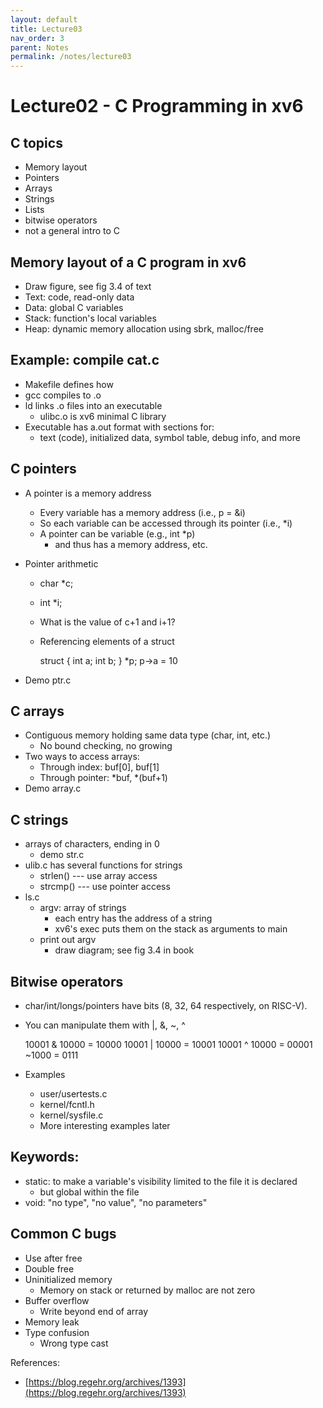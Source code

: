 ```yaml
---
layout: default
title: Lecture03
nav_order: 3
parent: Notes
permalink: /notes/lecture03
---
```


# Lecture02 - C Programming in xv6

## C topics
- Memory layout
- Pointers
- Arrays
- Strings
- Lists
- bitwise operators
- not a general intro to C

## Memory layout of a C program in xv6
- Draw figure, see fig 3.4 of text
- Text: code, read-only data
- Data: global C variables
- Stack: function's local variables
- Heap: dynamic memory allocation using sbrk, malloc/free

## Example: compile cat.c
- Makefile defines how
- gcc compiles to .o
- ld links .o files into an executable
  - ulibc.o is xv6 minimal C library
- Executable has a.out format with sections for:
  - text (code), initialized data, symbol table, debug info, and more
  
## C pointers
- A pointer is a memory address
  - Every variable has a memory address (i.e., p = &i)
  - So each variable can be accessed through its pointer (i.e., *i)
  - A pointer can be variable (e.g., int *p)
    - and thus has a memory address, etc.
- Pointer arithmetic
  - char *c;
  - int *i;
  - What is the value of c+1 and i+1?
  - Referencing elements of a struct
  
      struct {
         int a;
         int b;
      } *p;
      p->a = 10
      
- Demo ptr.c
  
## C arrays
- Contiguous memory holding same data type (char, int, etc.)
  - No bound checking, no growing
- Two ways to access arrays:
  - Through index: buf[0], buf[1]
  - Through pointer: *buf, *(buf+1)
- Demo array.c
  
## C strings
  * arrays of characters, ending in 0
    * demo str.c
  * ulib.c has several functions for strings
    * strlen() --- use array access
    * strcmp() --- use pointer access
  * ls.c
    * argv: array of strings
      * each entry has the address of a string
      * xv6's exec puts them on the stack as arguments to main
    * print out argv
      * draw diagram; see fig 3.4 in book

## Bitwise operators
- char/int/longs/pointers have bits (8, 32, 64 respectively, on RISC-V).
- You can manipulate them with |, &, ~, ^

    10001 & 10000 = 10000
    10001 | 10000 = 10001
    10001 ^ 10000 = 00001
    ~1000 = 0111
- Examples
  - user/usertests.c
  - kernel/fcntl.h
  - kernel/sysfile.c
  - More interesting examples later
 
## Keywords:
- static: to make a variable's visibility limited to the file it is declared
  - but global within the file
- void: "no type", "no value", "no parameters"

## Common C bugs
- Use after free
- Double free
- Uninitialized memory
  - Memory on stack or returned by malloc are not zero
- Buffer overflow
  - Write beyond end of array
- Memory leak
- Type confusion
  - Wrong type cast

References:
  * [https://blog.regehr.org/archives/1393](https://blog.regehr.org/archives/1393)
